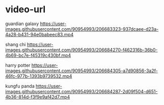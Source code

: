 # video-url

guardian galaxy
https://user-images.githubusercontent.com/90954993/206683323-937dcaee-d23a-4a28-b431-94e0babeec83.mp4


shang chi
https://user-images.githubusercontent.com/90954993/206684270-f462316b-36b0-4b69-bc7e-f45319c430bf.mp4


harry potter
https://user-images.githubusercontent.com/90954993/206684305-a7d90856-3a2f-46fc-977b-1393b9739532.mp4


kungfu panda
https://user-images.githubusercontent.com/90954993/206684287-2d09f504-d651-4b36-814d-f3f9e9af42d7.mp4

